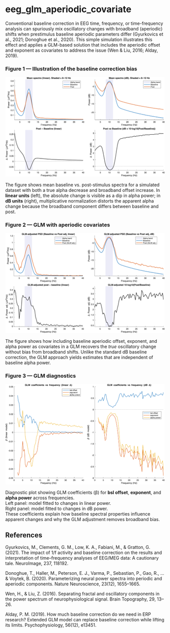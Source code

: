 # eeg_glm_aperiodic_covariate
Conventional baseline correction in EEG time, frequency, or time-frequency analysis can spuriously mix oscillatory changes with broadband (aperiodic) shifts when prestimulus baseline aperiodic parameters differ (Gyurkovics et al., 2021; Donoghue et al., 2020). This simple simulation illustrates this effect and applies a GLM-based solution that includes the aperiodic offset and exponent as covariates to address the issue (Wen & Liu, 2016; Alday, 2019).

### Figure 1 — Illustration of the baseline correction bias

![Figure 1](https://github.com/amisepa/eeg_glm_aperiodic_covariate/blob/main/fig1.png?raw=true&v=2)

The figure shows mean baseline vs. post-stimulus spectra for a simulated dataset with both a true alpha decrease and broadband offset increase. In **linear units** (left), the absolute change is visible as a dip in alpha power; in **dB units** (right), multiplicative normalization distorts the apparent alpha change because the broadband component differs between baseline and post.


### Figure 2 — GLM with aperiodic covariates

![Figure 2](https://github.com/amisepa/eeg_glm_aperiodic_covariate/blob/main/fig2.png?raw=true&v=2)


The figure shows how including baseline aperiodic offset, exponent, and alpha power as covariates in a GLM recovers the *true* oscillatory change without bias from broadband shifts. Unlike the standard dB baseline correction, the GLM approach yields estimates that are independent of baseline alpha power.


### Figure 3 — GLM diagnostics

![Figure 3](https://github.com/amisepa/eeg_glm_aperiodic_covariate/blob/main/fig3.png?raw=true&v=2)

Diagnostic plot showing GLM coefficients (β) for **bsl offset**, **exponent**, and **alpha power** across frequencies.  
Left panel: model fitted to changes in linear power.  
Right panel: model fitted to changes in dB power.  
These coefficients explain how baseline spectral properties influence apparent changes and why the GLM adjustment removes broadband bias.

## References

Gyurkovics, M., Clements, G. M., Low, K. A., Fabiani, M., & Gratton, G. (2021). The impact of 1/f activity and baseline correction on the results and interpretation of time–frequency analyses of EEG/MEG data: A cautionary tale. NeuroImage, 237, 118192.

Donoghue, T., Haller, M., Peterson, E. J., Varma, P., Sebastian, P., Gao, R., ... & Voytek, B. (2020). Parameterizing neural power spectra into periodic and aperiodic components. Nature Neuroscience, 23(12), 1655–1665.

Wen, H., & Liu, Z. (2016). Separating fractal and oscillatory components in the power spectrum of neurophysiological signal. Brain Topography, 29, 13–26.

Alday, P. M. (2019). How much baseline correction do we need in ERP research? Extended GLM model can replace baseline correction while lifting its limits. Psychophysiology, 56(12), e13451.
